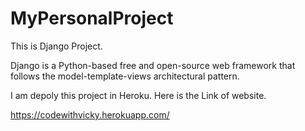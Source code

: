 # MyPersonalProject

This is Django Project.

Django is a Python-based free and open-source web framework that follows the model-template-views architectural pattern.

I am depoly this project in Heroku.
Here is the Link of website.


https://codewithvicky.herokuapp.com/
